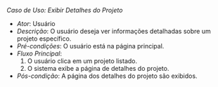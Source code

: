 *Caso de Uso: Exibir Detalhes do Projeto*
- *Ator*: Usuário
- *Descrição*: O usuário deseja ver informações detalhadas sobre um projeto específico.
- *Pré-condições*: O usuário está na página principal.
- *Fluxo Principal*:
  1. O usuário clica em um projeto listado.
  2. O sistema exibe a página de detalhes do projeto.
- *Pós-condição*: A página dos detalhes do projeto são exibidos.
